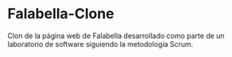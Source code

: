 # Falabella-Clone
Clon de la página web de Falabella desarrollado como parte de un laboratorio de software siguiendo la metodología Scrum.
